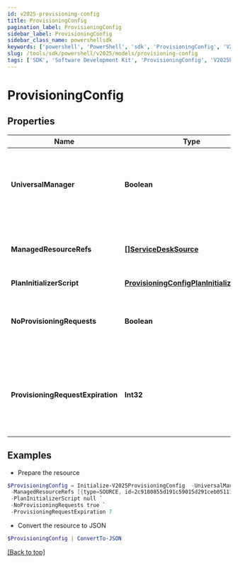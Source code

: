 ```yaml
---
id: v2025-provisioning-config
title: ProvisioningConfig
pagination_label: ProvisioningConfig
sidebar_label: ProvisioningConfig
sidebar_class_name: powershellsdk
keywords: ['powershell', 'PowerShell', 'sdk', 'ProvisioningConfig', 'V2025ProvisioningConfig'] 
slug: /tools/sdk/powershell/v2025/models/provisioning-config
tags: ['SDK', 'Software Development Kit', 'ProvisioningConfig', 'V2025ProvisioningConfig']
---
```



# ProvisioningConfig

## Properties

Name | Type | Description | Notes
------------ | ------------- | ------------- | -------------
**UniversalManager** | **Boolean** | Specifies whether this configuration is used to manage provisioning requests for all sources from the org.  If true, no managedResourceRefs are allowed. | [optional] [readonly] [default to $false]
**ManagedResourceRefs** | [**[]ServiceDeskSource**](service-desk-source) | References to sources for the Service Desk integration template.  May only be specified if universalManager is false. | [optional] 
**PlanInitializerScript** | [**ProvisioningConfigPlanInitializerScript**](provisioning-config-plan-initializer-script) |  | [optional] 
**NoProvisioningRequests** | **Boolean** | Name of an attribute that when true disables the saving of ProvisioningRequest objects whenever plans are sent through this integration. | [optional] [default to $false]
**ProvisioningRequestExpiration** | **Int32** | When saving pending requests is enabled, this defines the number of hours the request is allowed to live before it is considered expired and no longer affects plan compilation. | [optional] 

## Examples

- Prepare the resource
```powershell
$ProvisioningConfig = Initialize-V2025ProvisioningConfig  -UniversalManager true `
 -ManagedResourceRefs [{type=SOURCE, id=2c9180855d191c59015d291ceb051111, name=My Source 1}, {type=SOURCE, id=2c9180855d191c59015d291ceb052222, name=My Source 2}] `
 -PlanInitializerScript null `
 -NoProvisioningRequests true `
 -ProvisioningRequestExpiration 7
```

- Convert the resource to JSON
```powershell
$ProvisioningConfig | ConvertTo-JSON
```


[[Back to top]](#) 

